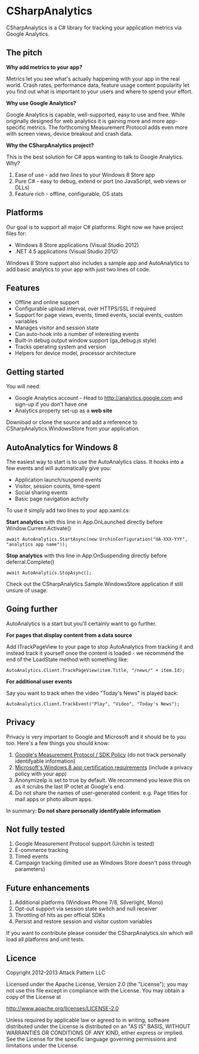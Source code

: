 CSharpAnalytics
===============

CSharpAnalytics is a C# library for tracking your application metrics via Google Analytics.

The pitch
---------

**Why add metrics to your app?**

Metrics let you see what's actually happening with your app in the real world. Crash rates, performance data, feature usage content popularity let you find out what is important to your users and where to spend your effort.

**Why use Google Analytics?**

Google Analytics is capable, well-supported, easy to use and free. While originally designed for web analytics it is gaining more and more app-specific metrics. The forthcoming Measurement Protocol adds even more with screen views, device breakout and crash data.

**Why the CSharpAnalytics project?**

This is the best solution for C# apps wanting to talk to Google Analytics. Why?

1. Ease of use - add *two lines* to your Windows 8 Store app
1. Pure C# - easy to debug, extend or port (no JavaScript, web views or DLLs)
1. Feature rich - offline, configurable, OS stats

Platforms
---------
Our goal is to support all major C# platforms. Right now we have project files for:

* Windows 8 Store applications (Visual Studio 2012)
* .NET 4.5 applications (Visual Studio 2012)

Windows 8 Store support also includes a sample app and AutoAnalytics to add basic analytics to your app with just two lines of code.

Features
--------
* Offline and online support
* Configurable upload interval, over HTTPS/SSL if required
* Support for page views, events, timed events, social events, custom variables
* Manages visitor and session state
* Can auto-hook into a number of interesting events
* Built-in debug output window support (ga_debug.js style)
* Tracks operating system and version
* Helpers for device model, processor architecture

Getting started
---------------
You will need:

* Google Analytics account - Head to http://analytics.google.com and sign-up if you don't have one
* Analytics property set-up as a **web site**

Download or clone the source and add a reference to CSharpAnalytics.WindowsStore from your application.

AutoAnalytics for Windows 8
---------------------------
The easiest way to start is to use the AutoAnalytics class. It hooks into a few events and will automatically give you:

* Application launch/suspend events
* Visitor, session counts, time-spent
* Social sharing events
* Basic page navigation activity

To use it simply add two lines to your app.xaml.cs:

**Start analytics** with this line in App.OnLaunched directly before  Window.Current.Activate()

`await AutoAnalytics.StartAsync(new UrchinConfiguration("UA-XXX-YYY", "analytics app name"));`

**Stop analytics** with this line in App.OnSuspending directly before deferral.Complete()

`await AutoAnalytics.StopAsync();`

Check out the CSharpAnalytics.Sample.WindowsStore application if still unsure of usage.

Going further
-------------
AutoAnalytics is a start but you'll certainly want to go further.

**For pages that display content from a data source**

Add ITrackPageView to your page to stop AutoAnalytics from tracking it and instead track it yourself once the content is loaded - we recommend the end of the LoadState method with something like:

`AutoAnalytics.Client.TrackPageView(item.Title, "/news/" + item.Id);`

**For additional user events**

Say you want to track when the video "Today's News" is played back:

`AutoAnalytics.Client.TrackEvent("Play", "Video", "Today's News");`

Privacy
-------
Privacy is very important to Google and Microsoft and it should be to you too. Here's a few things you should know:

1. [Google's Measurement Protocol / SDK Policy](https://developers.google.com/analytics/devguides/collection/protocol/policy) (do not track personally identifyable information)
1. [Microsoft's Windows 8 app certification requirements](http://msdn.microsoft.com/en-us/library/windows/apps/hh694083.aspx) (include a privacy policy with your app)
1. AnonymizeIp is set to true by default. We recommend you leave this on as it scrubs the last IP octet at Google's end.
1. Do not share the names of user-generated content. e.g. Page titles for mail apps or photo album apps.
 
In summary: **Do not share personally identifyable information**

Not fully tested
----------------
1. Google Measurement Protocol support (Urchin is tested)
1. E-commerce tracking
1. Timed events
1. Campaign tracking (limited use as Windows Store doesn't pass through parameters)

Future enhancements
-------------------
1. Additional platforms (Windows Phone 7/8, Silverlight, Mono)
1. Opt-out support via session state switch and null receiver
1. Throttling of hits as per official SDKs
1. Persist and restore session and visitor custom variables

If you want to contribute please consider the CSharpAnalytics.sln which will load all platforms and unit tests.

Licence
-------
Copyright 2012-2013 Attack Pattern LLC

Licensed under the Apache License, Version 2.0 (the "License"); you may not use this file except in compliance with the License. You may obtain a copy of the License at

http://www.apache.org/licenses/LICENSE-2.0

Unless required by applicable law or agreed to in writing, software distributed under the License is distributed on an "AS IS" BASIS, WITHOUT WARRANTIES OR CONDITIONS OF ANY KIND, either express or implied. See the License for the specific language governing permissions and limitations under the License.
